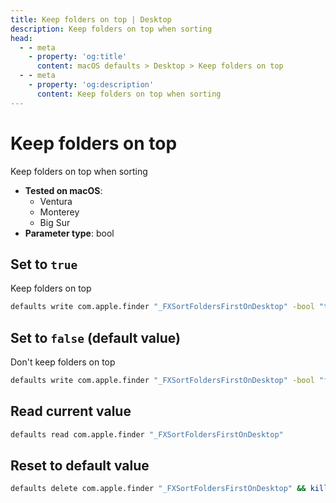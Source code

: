 ```yaml
---
title: Keep folders on top | Desktop
description: Keep folders on top when sorting
head:
  - - meta
    - property: 'og:title'
      content: macOS defaults > Desktop > Keep folders on top
  - - meta
    - property: 'og:description'
      content: Keep folders on top when sorting
---
```


# Keep folders on top

Keep folders on top when sorting

- **Tested on macOS**:
  - Ventura
  - Monterey
  - Big Sur
- **Parameter type**: bool

## Set to `true`

Keep folders on top

```bash
defaults write com.apple.finder "_FXSortFoldersFirstOnDesktop" -bool "true" && killall Finder
```

## Set to `false` (default value)

Don't keep folders on top

```bash
defaults write com.apple.finder "_FXSortFoldersFirstOnDesktop" -bool "false" && killall Finder
```

## Read current value

```bash
defaults read com.apple.finder "_FXSortFoldersFirstOnDesktop"
```

## Reset to default value

```bash
defaults delete com.apple.finder "_FXSortFoldersFirstOnDesktop" && killall Finder
```

